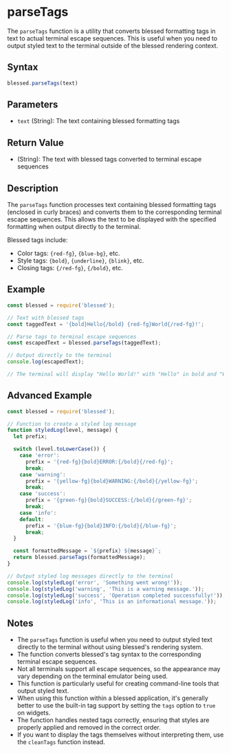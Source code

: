 # parseTags

The `parseTags` function is a utility that converts blessed formatting tags in text to actual terminal escape sequences. This is useful when you need to output styled text to the terminal outside of the blessed rendering context.

## Syntax

```javascript
blessed.parseTags(text)
```

## Parameters

- `text` (String): The text containing blessed formatting tags

## Return Value

- (String): The text with blessed tags converted to terminal escape sequences

## Description

The `parseTags` function processes text containing blessed formatting tags (enclosed in curly braces) and converts them to the corresponding terminal escape sequences. This allows the text to be displayed with the specified formatting when output directly to the terminal.

Blessed tags include:
- Color tags: `{red-fg}`, `{blue-bg}`, etc.
- Style tags: `{bold}`, `{underline}`, `{blink}`, etc.
- Closing tags: `{/red-fg}`, `{/bold}`, etc.

## Example

```javascript
const blessed = require('blessed');

// Text with blessed tags
const taggedText = '{bold}Hello{/bold} {red-fg}World{/red-fg}!';

// Parse tags to terminal escape sequences
const escapedText = blessed.parseTags(taggedText);

// Output directly to the terminal
console.log(escapedText);

// The terminal will display "Hello World!" with "Hello" in bold and "World" in red
```

## Advanced Example

```javascript
const blessed = require('blessed');

// Function to create a styled log message
function styledLog(level, message) {
  let prefix;

  switch (level.toLowerCase()) {
    case 'error':
      prefix = '{red-fg}{bold}ERROR:{/bold}{/red-fg}';
      break;
    case 'warning':
      prefix = '{yellow-fg}{bold}WARNING:{/bold}{/yellow-fg}';
      break;
    case 'success':
      prefix = '{green-fg}{bold}SUCCESS:{/bold}{/green-fg}';
      break;
    case 'info':
    default:
      prefix = '{blue-fg}{bold}INFO:{/bold}{/blue-fg}';
      break;
  }

  const formattedMessage = `${prefix} ${message}`;
  return blessed.parseTags(formattedMessage);
}

// Output styled log messages directly to the terminal
console.log(styledLog('error', 'Something went wrong!'));
console.log(styledLog('warning', 'This is a warning message.'));
console.log(styledLog('success', 'Operation completed successfully!'));
console.log(styledLog('info', 'This is an informational message.'));
```

## Notes

- The `parseTags` function is useful when you need to output styled text directly to the terminal without using blessed's rendering system.
- The function converts blessed's tag syntax to the corresponding terminal escape sequences.
- Not all terminals support all escape sequences, so the appearance may vary depending on the terminal emulator being used.
- This function is particularly useful for creating command-line tools that output styled text.
- When using this function within a blessed application, it's generally better to use the built-in tag support by setting the `tags` option to `true` on widgets.
- The function handles nested tags correctly, ensuring that styles are properly applied and removed in the correct order.
- If you want to display the tags themselves without interpreting them, use the `cleanTags` function instead.